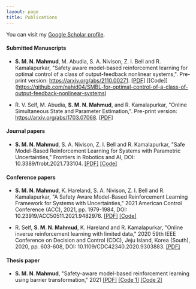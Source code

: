 ```yaml
---
layout: page
title: Publications
---
```


You can visit my <a href="https://scholar.google.com/citations?user=aFbcmH0AAAAJ&hl=en" target="_blank">Google Scholar profile</a>.
<br />

#### Submitted Manuscripts

- <b>S. M. N. Mahmud</b>, M. Abudia, S. A. Nivison, Z. I. Bell and R. Kamalapurkar, "Safety aware model-based reinforcement learning for optimal control of a
  class of output-feedback nonlinear systems,". Pre-print version: https://arxiv.org/abs/2110.00271. [[PDF]](https://arxiv.org/abs/2110.00271) [[Code]] (https://github.com/nahid04/SMBL-for-optimal-control-of-a-class-of-output-feedback-nonlinear-systems)

- R. V. Self, M. Abudia, <b>S. M. N. Mahmud</b>, and R. Kamalapurkar, "Online Simultaneous State and Parameter Estimation,". Pre-print version: https://arxiv.org/abs/1703.07068.
[[PDF]](https://arxiv.org/abs/1703.07068) 

#### Journal papers

- <b>S. M. N. Mahmud</b>, S. A. Nivison, Z. I. Bell and R. Kamalapurkar, "Safe Model-Based Reinforcement Learning for Systems with Parametric Uncertainties," Frontiers in Robotics and AI, DOI: 10.3389/frobt.2021.733104. 
[[PDF]](https://www.frontiersin.org/articles/10.3389/frobt.2021.733104/abstract) [[Code]](https://github.com/nahid04/Safe-Model-Based-Reinforcement-Learning-for-Systems-with-Parametric-Uncertainties)


#### Conference papers

- <b>S. M. N. Mahmud</b>, K. Hareland, S. A. Nivison, Z. I. Bell and R. Kamalapurkar, "A Safety Aware Model-Based Reinforcement Learning Framework for Systems with Uncertainties," 2021 American Control Conference (ACC), 2021, pp. 1979-1984, DOI: 10.23919/ACC50511.2021.9482976. 
[[PDF]](https://ieeexplore.ieee.org/abstract/document/9482976) [[Code]](https://github.com/nahid04/Safe-Model-Based-Reinforcement-Learning-for-Systems-with-Parametric-Uncertainties)

- R. Self, <b>S. M. N. Mahmud</b>, K. Hareland and R. Kamalapurkar, "Online inverse reinforcement learning with limited data," 2020 59th IEEE Conference on Decision and Control (CDC), Jeju Island, Korea (South), 2020, pp. 603-608, DOI: 10.1109/CDC42340.2020.9303883.
[[PDF]](https://ieeexplore.ieee.org/document/9303883)

#### Thesis paper

- <b>S. M. N. Mahmud</b>, "Safety-aware model-based reinforcement learning using barrier transformation," 2021 [[PDF]](https://scc-lab.github.io/Preprints/SCC.Mahmud2021.pdf)
[[Code 1]](https://github.com/nahid04/Safe-Model-Based-Reinforcement-Learning-for-Systems-with-Parametric-Uncertainties) [[Code 2]](https://github.com/nahid04/SMBL-for-optimal-control-of-a-class-of-output-feedback-nonlinear-systems)






